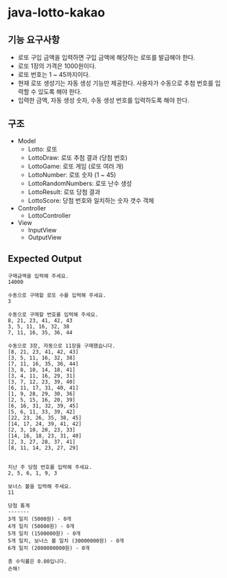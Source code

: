 # java-lotto-kakao

## 기능 요구사항
* 로또 구입 금액을 입력하면 구입 금액에 해당하는 로또를 발급해야 한다.
* 로또 1장의 가격은 1000원이다.
* 로또 번호는 1 ~ 45까지이다.
* 현재 로또 생성기는 자동 생성 기능만 제공한다. 사용자가 수동으로 추첨 번호를 입력할 수 있도록 해야 한다.
* 입력한 금액, 자동 생성 숫자, 수동 생성 번호를 입력하도록 해야 한다.

## 구조
* Model
  * Lotto: 로또
  * LottoDraw: 로또 추첨 결과 (당첨 번호)
  * LottoGame: 로또 게임 (로또 여러 개)
  * LottoNumber: 로또 숫자 (1 ~ 45)
  * LottoRandomNumbers: 로또 난수 생성
  * LottoResult: 로또 당첨 결과
  * LottoScore: 당첨 번호와 일치하는 숫자 갯수 객체
* Controller
  * LottoController
* View
  * InputView
  * OutputView

## Expected Output
```
구매금액을 입력해 주세요.
14000

수동으로 구매할 로또 수를 입력해 주세요.
3

수동으로 구매할 번호를 입력해 주세요.
8, 21, 23, 41, 42, 43
3, 5, 11, 16, 32, 38
7, 11, 16, 35, 36, 44

수동으로 3장, 자동으로 11장을 구매했습니다.
[8, 21, 23, 41, 42, 43]
[3, 5, 11, 16, 32, 38]
[7, 11, 16, 35, 36, 44]
[3, 8, 10, 14, 18, 41]
[3, 4, 11, 16, 29, 31]
[3, 7, 12, 23, 39, 40]
[6, 11, 17, 31, 40, 41]
[1, 9, 28, 29, 30, 36]
[2, 5, 15, 16, 20, 39]
[6, 16, 31, 32, 39, 45]
[5, 6, 11, 33, 39, 42]
[22, 23, 26, 35, 38, 45]
[14, 17, 24, 39, 41, 42]
[2, 3, 10, 20, 23, 33]
[14, 16, 18, 23, 31, 40]
[2, 3, 27, 28, 37, 41]
[8, 11, 14, 23, 27, 29]


지난 주 당첨 번호를 입력해 주세요.
2, 5, 6, 1, 9, 3

보너스 볼을 입력해 주세요.
11

당첨 통계
-------
3개 일치 (5000원) - 0개
4개 일치 (50000원) - 0개
5개 일치 (1500000원) - 0개
5개 일치, 보너스 볼 일치 (30000000원) - 0개
6개 일치 (2000000000원) - 0개

총 수익률은 0.00입니다.
손해!
```
